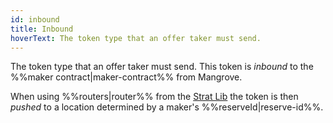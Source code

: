 ```yaml
---
id: inbound
title: Inbound
hoverText: The token type that an offer taker must send.
---
```


The token type that an offer taker must send. This token is _inbound_ to the %%maker contract|maker-contract%% from Mangrove. 

When using %%routers|router%% from the [Strat Lib](../strat-lib/README.md) the token is then _pushed_ to a location determined by a maker's %%reserveId|reserve-id%%.

